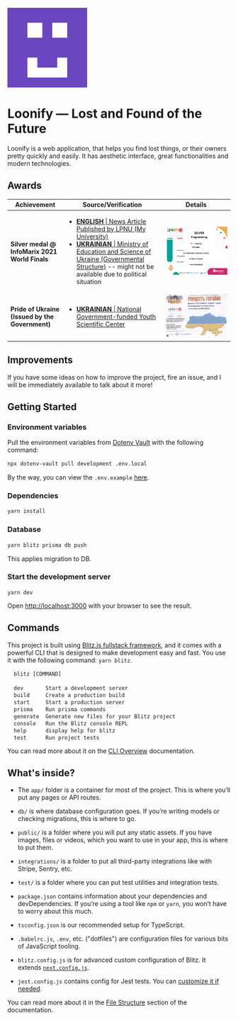 ![Loonify](public/apple-touch-icon.png)

# Loonify — Lost and Found of the Future

Loonify is a web application, that helps you find lost things, or their owners pretty quickly and easily. It has aesthetic interface, great functionalities and modern technologies.

## Awards

| **Achievement**                                 | **Source/Verification**                                                                                                                                                                                                                                                                                                                                                                                                                                            | **Details**                                     |
| ----------------------------------------------- | ------------------------------------------------------------------------------------------------------------------------------------------------------------------------------------------------------------------------------------------------------------------------------------------------------------------------------------------------------------------------------------------------------------------------------------------------------------------ | ----------------------------------------------- |
| **Silver medal @ InfoMarix 2021 World Finals**  | <ul><li>[**ENGLISH** \| News Article Published by LPNU (My University)](https://lpnu.ua/en/news/university-student-won-silver-medal-international-computer-project-competition-infomatrix-2021)</li><li>[**UKRAINIAN** \| Ministry of Education and Science of Ukraine (Governmental Structure)](https://mon.gov.ua/ua/news/ukrayina-zdobula-chergovu-peremogu-na-svitovomu-finali-infomatrix-2021) -- might not be available due to political situation</li></ul> | ![Diploma](public/informatrix-diploma.jpg)      |
| **Pride of Ukraine (Issued by the Government)** | <ul><li>[**UKRAINIAN** \| National Government-funded Youth Scientific Center](https://nenc.gov.ua/wp-content/uploads/2020/01/2021-11-83_2.pdf)</li>                                                                                                                                                                                                                                                                                                                | ![Diploma](public/pride-of-ukraine-diploma.jpg) |

## Improvements

If you have some ideas on how to improve the project, fire an issue, and I will be immediately available to talk about it more!

## Getting Started

### Environment variables

Pull the environment variables from [Dotenv Vault](https://www.dotenv.org/) with the following command:

```bash
npx dotenv-vault pull development .env.local
```

By the way, you can view the `.env.example` [here](https://vault.dotenv.org/project/vlt_c1eda61c374a4396b8650043a8a002592ad8619551d1bbdaa405fa8eaff69ad5/example).

### Dependencies

```bash
yarn install
```

### Database

```bash
yarn blitz prisma db push
```

This applies migration to DB.

### Start the development server

```
yarn dev
```

Open [http://localhost:3000](http://localhost:3000) with your browser to see the result.

## Commands

This project is built using [Blitz.js fullstack framework](https://blitzjs.com/), and it comes with a powerful CLI that is designed to make development easy and fast. You use it with the following command: `yarn blitz`.

```
  blitz [COMMAND]

  dev       Start a development server
  build     Create a production build
  start     Start a production server
  prisma    Run prisma commands
  generate  Generate new files for your Blitz project
  console   Run the Blitz console REPL
  help      display help for blitz
  test      Run project tests
```

You can read more about it on the [CLI Overview](https://blitzjs.com/docs/cli-overview) documentation.

## What's inside?

- The `app/` folder is a container for most of the project. This is where you’ll put any pages or API routes.

- `db/` is where database configuration goes. If you’re writing models or checking migrations, this is where to go.

- `public/` is a folder where you will put any static assets. If you have images, files or videos, which you want to use in your app, this is where to put them.

- `integrations/` is a folder to put all third-party integrations like with Stripe, Sentry, etc.

- `test/` is a folder where you can put test utilities and integration tests.

- `package.json` contains information about your dependencies and devDependencies. If you’re using a tool like `npm` or `yarn`, you won’t have to worry about this much.

- `tsconfig.json` is our recommended setup for TypeScript.

- `.babelrc.js`, `.env`, etc. ("dotfiles") are configuration files for various bits of JavaScript tooling.

- `blitz.config.js` is for advanced custom configuration of Blitz. It extends [`next.config.js`](https://nextjs.org/docs/api-reference/next.config.js/introduction).

- `jest.config.js` contains config for Jest tests. You can [customize it if needed](https://jestjs.io/docs/en/configuration).

You can read more about it in the [File Structure](https://blitzjs.com/docs/file-structure) section of the documentation.
